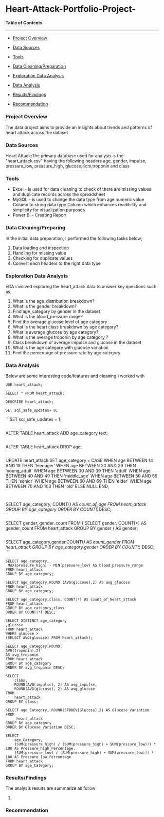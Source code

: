 # Heart-Attack-Portfolio-Project-

#### Table of Contents
---------------------

-  [Project Overview](#Project_Overview)

-  [Data Sources](#Data_Sources)

-  [Tools](#Tools)

-  [Data Cleaning/Preparation](#Data_Cleaning/Preparation)

-  [Exploration Data Analysis](#Exploration_Data_Analysis)

-  [Data Analysis](#Data_Analysis)

-  [Results/Findings](#Results/Findings)

-  [Recommendation](#Recommendation)



###  Project Overview
The data project aims to provide an insights about trends and patterns of heart attack across the dataset 

###  Data Sources
Heart Attack:The primary database used for analysis is the  "heart_attack.csv" having the following headers age, gender, impulse, pressure_low, pressure_high, glucose,Kcm,troponin and class

###  Tools
- Excel - is used for data cleaning to check of there are missing values and duplicate records across the spreadsheet
- MySQL - is used to change the data type from age numeric value Column to string data type Column which enhances readibility and simplicity for visualization purposes 
- Power Bi - Creating Report 

###  Data Cleaning/Preparing
In the initial data preparation, I performed the following tasks below;
1. Data loading and inspection
2. Handling for missing value
3. Checking for duplicate values
4. Convert each headers to  the right  data type

###  Exploration Data Analysis
EDA involved exploring the heart_attack data to answer key questions such as;

1. What is the age_distribution breakdown?
2. What is the gender breakdown?
3. Find age_category by gender in the dataset
4. What is the blood_pressure range?
5. Find the average glucose level of age category
6. What is the heart class breakdown by age category?
7. What is average glucose by age category?
8. What is the average troponin by age category ?
9. Class breakdown of average impulse and glucose in the dataset
10. What is the age category with glucose variation
11. Find the percentage of pressure rate by age category 

###  Data Analysis
Below are some interesting code/features and cleaning I worked with 

```
USE heart_attack;
```

```
SELECT * FROM heart_attack;
```

```
DESCRIBE heart_attack;
```

```
SET sql_safe_updates= 0;
```

``
SET sql_safe_updates = 1;
```

```
ALTER TABLE heart_attack
ADD age_category text;
```

```
ALTER TABLE heart_attack
DROP age;
```

 ```
 UPDATE heart_attack
SET age_category   =
    CASE
        WHEN age BETWEEN 14 AND 19 THEN 'teenager'
        WHEN age BETWEEN 20 AND 29 THEN 'young_adult'
        WHEN age BETWEEN 30 AND 39 THEN 'adult'
        WHEN age BETWEEN 40 AND 49 THEN 'middle_age'
        WHEN age BETWEEN 50 AND 59 THEN 'senior'
        WHEN age BETWEEN 60 AND 69 THEN 'elder'
        WHEN age BETWEEN 70 AND 103 THEN 'old'
        ELSE NULL
    END;
```
    
 ```
SELECT age_category, COUNT(*) AS count_of_age
FROM heart_attack
GROUP BY age_category
ORDER BY COUNT(*)DESC;
```

```
SELECT gender, gender_count
FROM (
    SELECT gender, COUNT(*) AS gender_count
    FROM heart_attack
    GROUP BY gender
) AS gender;
```

```
SELECT 
    age_category,gender,COUNT(*) AS count_gender
FROM
    heart_attack
    GROUP BY age_category,gender
    ORDER BY COUNT(*) DESC;
    ```

```
SELECT age_category, 
 MAX(pressure_high) - MIN(pressure_low) AS blood_pressure_range
FROM heart_attack
GROUP BY age_category;
```

```
SELECT age_category,ROUND (AVG(glucose),2) AS avg_glucose
FROM heart_attack
GROUP BY age_category;
```

```
SELECT age_category,class, COUNT(*) AS count_of_heart_attack
FROM heart_attack
GROUP BY age_category,class
ORDER BY COUNT(*) DESC;
```

```
SELECT DISTINCT age_category
,glucose
FROM heart_attack
WHERE glucose >
(SELECT AVG(glucose) FROM heart_attack);
```

```
SELECT age_category,ROUND(
AVG(troponin),2) 
AS avg_troponin
FROM heart_attack
GROUP BY age_category
ORDER BY avg_troponin DESC; 
```

```
SELECT 
    class,
    ROUND(AVG(impulse), 2) AS avg_impulse,
    ROUND(AVG(glucose), 2) AS avg_glucose
FROM
    heart_attack
GROUP BY class;
```

```
SELECT age_Category, ROUND(STDDEV(Glucose),2) AS Glucose_Variation
FROM 
     heart_attack
GROUP BY age_category
ORDER BY Glucose_Variation DESC;
```

```
SELECT
    age_Category,
    (SUM(pressure_high) / (SUM(pressure_high) + SUM(pressure_low))) * 100 AS Pressure_high_Percentage,
    (SUM(pressure_low) / (SUM(pressure_high) + SUM(pressure_low))) * 100 AS Pressure_low_Percentage
FROM heart_attack
GROUP BY age_Category;
```

###  Results/Findings
The analysis results are summarize as follow 

1. 

###  Recommendation 

     

